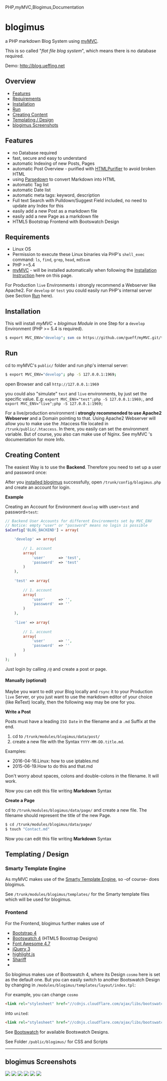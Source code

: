 <tag>PHP,myMVC,Blogimus,Documentation</tag>

# blogimus 
a PHP markdown Blog System using [myMVC](https://mymvc.ueffing.net/).

This is so called "_flat file blog system_", which means there is no database required.

Demo: http://blog.ueffing.net

## Overview
- [Features](#Features)
- [Requirements](#Requirements)
- [Installation](#Installation)
- [Run](#Run)
- [Creating Content](#Creating-Content)
- [Templating / Design](#Templating)
- [blogimus Screenshots](#blogimus-Screenshot)

## <a name="Features"></a> Features
- no Database required
- fast, secure and easy to understand
- automatic Indexing of new Posts, Pages
- automatic Post Overview - purified with [HTMLPurifier](http://htmlpurifier.org/) to avoid broken HTML
- using [Parsedown](https://github.com/erusev/parsedown) to convert Markdown into HTML
- automatic Tag list
- automatic Date list 
- automatic meta tags: keyword, description
- Full text Search with Pulldown/Suggest Field included, no need to update any Index for this
- easily add a new Post as a markdown file
- easily add a new Page as a markdown file
- HTML5 Bootstrap Frontend with Bootswatch Design

## <a name="Requirements"></a> Requirements
- Linux OS
- Permission to execute these Linux binaries via PHP's `shell_exec` command: `ls`, `find`, `grep`, `head`, `md5sum` 
- PHP >=5.4
- [myMVC](https://www.mymvc.org/) - will be installed automatically when following the [Installation Instruction](#Installation) here on this page.

For Production `live` Environments i strongly recommend a Webserver like Apache2. For `develop` or `test` you could easily run PHP's internal server (see Section [Run](#Run) here).

## <a name="Installation"></a> Installation
This will install _myMVC_ + _blogimus Module_ in one Step for a `develop` Environment (PHP >= 5.4 is required).
~~~bash
$ export MVC_ENV="develop"; svn co https://github.com/gueff/myMVC.git/trunk/ myMVC; cd myMVC/public; php index.php; cd ../modules; svn co https://github.com/gueff/blogimus.git/trunk/ Blogimus; cd Blogimus; ./install.sh;
~~~

## <a name="Run"></a> Run
cd to myMVC's `public/` folder and run php's internal server: 
~~~bash
$ export MVC_ENV="develop"; php -S 127.0.0.1:1969;
~~~    
open Browser and call `http://127.0.0.1:1969`

you could also "simulate" `test` and `live` environments, by just set the specific value. E.g: `export MVC_ENV="test";php -S 127.0.0.1:1969;`, and `export MVC_ENV="live";php -S 127.0.0.1:1969;`

For a live/production environment i **strongly recommended to use Apache2 Webserver** and a Domain pointing to that. Using Apache2 Webserver will allow you to make use the .htaccess file located in `/trunk/public/.htaccess`. In there, you easily can set the environment variable. But of course, you also can make use of Nginx. See myMVC 's documentation for more Info.

## <a name="Creating-Content"></a> Creating Content
The easiest Way is to use the **Backend**. Therefore you need to set up a user and password once: 

After you [installed blogimus](#Installation) successfully, open `/trunk/config/blogimus.php` and create an account for login. 

**Example** 

Creating an Account for Environment `develop` with user=`test` and password=`test`:
~~~php
// Backend User Accounts for different Environments set by MVC_ENV
// Notice: empty "user" or "password" means no login is possible
$aConfig['BLOG_BACKEND'] = array(

	'develop' => array(
		
		// 1. account
		array(
			'user' 		=> 'test', 
			'password' 	=> 'test'
		)
	),
	
	'test' => array(
		
		// 1. account
		array(
			'user' 		=> '', 
			'password' 	=> ''
		)
	),
	
	'live' => array(
		
		// 1. account
		array(
			'user' 		=> '', 
			'password' 	=> ''
		)	
	)
);
~~~

Just login by calling `/@` and create a post or page.


#### <a name="Creating-Content-manually"></a> Manually (optional)

Maybe you want to edit your Blog locally and `rsync` it to your Production `live` Server, or you just want to use the markdown editor of your choice (like ReText) locally, then the following way may be one for you. 

**<a name="WriteAPost"></a> Write a Post**

Posts must have a leading `ISO Date` in the filename and a `.md` Suffix at the end.

1. cd to `/trunk/modules/blogimus/data/post/` 
2. create a new file with the Syntax `YYYY-MM-DD.title.md`. 

Examples:
- 2016-04-16.Linux: how to use iptables.md
- 2015-06-19.How to do this and that.md

   
Don't worry about spaces, colons and double-colons in the filename. It will work. 

Now you can edit this file writing **Markdown** Syntax

**<a name="CreateAPage"></a> Create a Page**

cd to `/trunk/modules/blogimus/data/page/` and create a new file. The filename should represent the title of the new Page.
~~~bash
$ cd /trunk/modules/blogimus/data/page/
$ touch "Contact.md"
~~~
Now you can edit this file writing **Markdown** Syntax

## <a name="Templating"></a> Templating / Design

### Smarty Template Engine
As myMVC makes use of the [Smarty Template Engine](http://www.smarty.net/), so -of course- does blogimus.

See `/trunk/modules/blogimus/templates/` for the Smarty template files which will be used for blogimus.

### Frontend
For the Frontend, blogimus further makes use of 

- [Bootstrap 4](http://getbootstrap.com/)
- [Bootswatch 4](http://bootswatch.com/) (HTML5 Boostrap Designs)
- [Font Awesome 4.7](http://fortawesome.github.io/Font-Awesome/)
- [jQuery 3](https://jquery.com/)
- [highlight.js](https://highlightjs.org/)
- [Shariff](https://github.com/heiseonline/shariff)
- 

So blogimus makes use of Bootswatch 4, where its Design `cosmo` here is set as the default one. 
But you can easily switch to another Bootswatch Design by changing in `/modules/blogimus/templates/layout/index.tpl`:

For example, you can change `cosmo`
~~~html
<link rel="stylesheet" href="//cdnjs.cloudflare.com/ajax/libs/bootswatch/4.0.0/cosmo/bootstrap.min.css">
~~~
into `united`:
~~~html
<link rel="stylesheet" href="//cdnjs.cloudflare.com/ajax/libs/bootswatch/4.0.0/united/bootstrap.min.css">
~~~
   
See  [Bootswatch](http://bootswatch.com/) for available Bootswatch Designs.

See Folder `/public/blogimus/` for CSS and Scripts

___

## <a name="blogimus-Screenshot"></a> blogimus Screenshots
![](http://kanbanix.ueffing.net/Blogixx2/screenshot1.png)
![](http://kanbanix.ueffing.net/Blogixx2/screenshot2.png)
![](http://kanbanix.ueffing.net/Blogixx2/screenshot3.png)
![](http://kanbanix.ueffing.net/Blogixx2/screenshot4.png)
![](http://kanbanix.ueffing.net/Blogixx2/screenshot5.png)
![](http://kanbanix.ueffing.net/Blogixx2/screenshot6.png)

